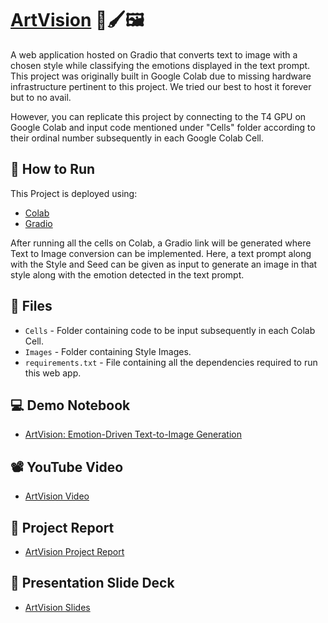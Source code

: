 # [ArtVision](https://github.com/AdityaA191/ArtVision/) 🎨🖌️🖼️

A web application hosted on Gradio that converts text to image with a chosen style while classifying the emotions displayed in the text prompt.
This project was originally built in Google Colab due to missing hardware infrastructure pertinent to this project.
We tried our best to host it forever but to no avail.

However, you can replicate this project by connecting to the T4 GPU on Google Colab and input code mentioned under "Cells" folder according to their ordinal number subsequently in each Google Colab Cell.

## 🚀 How to Run

This Project is deployed using:
- [Colab](https://colab.research.google.com/)
- [Gradio](https://www.gradio.app/)

After running all the cells on Colab, a Gradio link will be generated where Text to Image conversion can be implemented. Here, a text prompt along with the Style and Seed can be given as input to generate an image in that style along with the emotion detected in the text prompt.

## 📂 Files
- `Cells` - Folder containing code to be input subsequently in each Colab Cell.
- `Images` - Folder containing Style Images.
- `requirements.txt` - File containing all the dependencies required to run this web app.

## 💻 Demo Notebook
- [ArtVision: Emotion-Driven Text-to-Image Generation](https://colab.research.google.com/drive/1NcRID-OOglDyYwvXvLFbVy1zdZewm7JU?usp=sharing)

## 📽️ YouTube Video
- [ArtVision Video](https://youtu.be/xXGWym-WO6o)

## 📖 Project Report
- [ArtVision Project Report](https://drive.google.com/file/d/1DOmKIofz4fhQhMtw_pBRDNEHqPfj_qbr/view)

## 🛝 Presentation Slide Deck
- [ArtVision Slides](https://docs.google.com/presentation/d/1VU-LS7Q8wdoHZy0PoO0o1pnyuvZFJVfdQsoLq2cjt5g/edit?usp=sharing)
